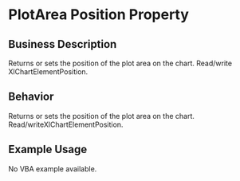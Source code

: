 # PlotArea Position Property

## Business Description
Returns or sets the position of the plot area on the chart. Read/write XlChartElementPosition.

## Behavior
Returns or sets the position of the plot area on the chart. Read/writeXlChartElementPosition.

## Example Usage
No VBA example available.
